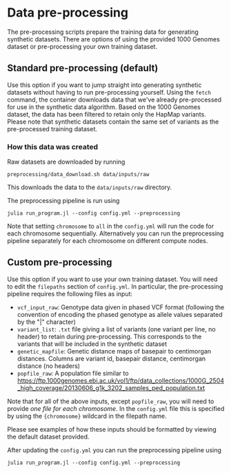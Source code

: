 # Data pre-processing

The pre-processing scripts prepare the training data for generating synthetic datasets. There are options of using the provided 1000 Genomes dataset or pre-processing your own training dataset.

## Standard pre-processing (default) 

Use this option if you want to jump straight into generating synthetic datasets without having to run pre-processing yourself. Using the `fetch` command, the container downloads data that we've already pre-processed for use in the synthetic data algorithm. Based on the 1000 Genomes dataset, the data has been filtered to retain only the HapMap variants. Please note that synthetic datasets contain the same set of variants as the pre-processed training dataset.

### How this data was created

Raw datasets are downloaded by running
```
preprocessing/data_download.sh data/inputs/raw
``` 
This downloads the data to the `data/inputs/raw` directory.

The preprocessing pipeline is run using

```
julia run_program.jl --config config.yml --preprocessing
```
Note that setting `chromosome` to `all` in the `config.yml` will run the code for each chromosome sequentially. Alternatively you can run the preprocessing pipeline separately for each chromosome on different compute nodes.

## Custom pre-processing

Use this option if you want to use your own training dataset. You will need to edit the `filepaths` section of `config.yml`. In particular, the pre-processing pipeline requires the following files as input:

- `vcf_input_raw`: Genotype data given in phased VCF format (following the convention of encoding the phased genotype as allele values separated by the "|" character)
- `variant_list`: `.txt` file giving a list of variants (one variant per line, no header) to retain during pre-processing. This corresponds to the variants that will be included in the synthetic dataset
- `genetic_mapfile`: Genetic distance maps of basepair to centimorgan distances. Columns are variant id, basepair distance, centimorgan distance (no headers)
- `popfile_raw`: A population file similar to https://ftp.1000genomes.ebi.ac.uk/vol1/ftp/data_collections/1000G_2504_high_coverage/20130606_g1k_3202_samples_ped_population.txt

Note that for all of the above inputs, except `popfile_raw`, you will need to provide *one file for each chromosome*. In the `config.yml` file this is specified by using the `{chromosome}` wildcard in the filepath name.

Please see examples of how these inputs should be formatted by viewing the default dataset provided.

After updating the `config.yml` you can run the preprocessing pipeline using
```
julia run_program.jl --config config.yml --preprocessing
```

